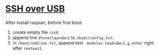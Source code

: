 # [SSH over USB](https://artivis.github.io/post/2020/pi-zero/)

After install raspian, before first boot:
  1. create empty file `/ssh`;
  2. append line `dtoverlay=dwc2` to `/boot/config.txt`;
  3. in `/boot/cmdline.txt`, append text ` modules-load=dwc2,g_ether` right after `rootwait`.
